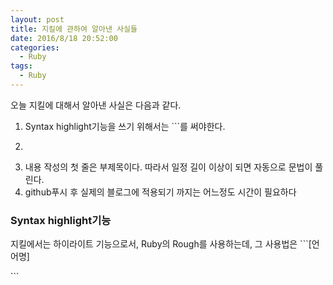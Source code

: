 ```yaml
---
layout: post
title: 지킬에 관하여 알아낸 사실들
date: 2016/8/18 20:52:00
categories:
  - Ruby
tags:
  - Ruby
---
```


오늘 지킬에 대해서 알아낸 사실은 다음과 같다.

1. Syntax highlight기능을 쓰기 위해서는 ```를 써야한다.
2. ``` 앞뒤에 반드시 한 줄씩 띄워주어야 한다. 그렇지 않으면 잘못 인식된다.
2. 내용 작성의 첫 줄은 부제목이다. 따라서 일정 길이 이상이 되면 자동으로 문법이 풀린다.
3. github푸시 후 실제의 블로그에 적용되기 까지는 어느정도 시간이 필요하다


### Syntax highlight기능 ###

지킬에서는 하이라이트 기능으로서, Ruby의 Rough를 사용하는데, 그 사용법은
\```\[언어명\]

\```
